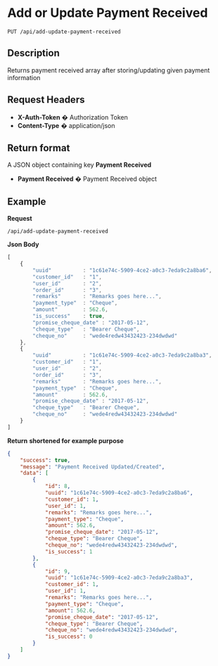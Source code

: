 # Add or Update Payment Received

    PUT /api/add-update-payment-received

## Description
Returns payment received array after storing/updating given payment information

## Request Headers
- **X-Auth-Token** � Authorization Token
- **Content-Type** � application/json

## Return format
A JSON object containing key **Payment Received**

- **Payment Received**  � Payment Received object


## Example
**Request**

    /api/add-update-payment-received

**Json Body**
```javascript
[
	{
		"uuid"		    : "1c61e74c-5909-4ce2-a0c3-7eda9c2a8ba6",
		"customer_id"   : "1",
		"user_id"	    : "2",
		"order_id"	    : "3",
		"remarks"	    : "Remarks goes here...",
		"payment_type"  : "Cheque",
		"amount"	    : 562.6,
		"is_success"    : true,
	    "promise_cheque_date" : "2017-05-12",
		"cheque_type"	: "Bearer Cheque",
		"cheque_no"		: "wede4redw43432423-234dwdwd"
	},
	{
		"uuid"		    : "1c61e74c-5909-4ce2-a0c3-7eda9c2a8ba3",
		"customer_id"   : "1",
		"user_id"	    : "2",
		"order_id"	    : "3",
		"remarks"	    : "Remarks goes here...",
		"payment_type"  : "Cheque",
		"amount"	    : 562.6,
	    "promise_cheque_date" : "2017-05-12",
		"cheque_type"	: "Bearer Cheque",
		"cheque_no"		: "wede4redw43432423-234dwdwd"
	}
]
```


**Return** __shortened for example purpose__
``` json
{
    "success": true,
    "message": "Payment Received Updated/Created",
    "data": [
        {
            "id": 8,
            "uuid": "1c61e74c-5909-4ce2-a0c3-7eda9c2a8ba6",
            "customer_id": 1,
            "user_id": 1,
            "remarks": "Remarks goes here...",
            "payment_type": "Cheque",
            "amount": 562.6,
            "promise_cheque_date": "2017-05-12",
            "cheque_type": "Bearer Cheque",
            "cheque_no": "wede4redw43432423-234dwdwd",
            "is_success": 1
        },
        {
            "id": 9,
            "uuid": "1c61e74c-5909-4ce2-a0c3-7eda9c2a8ba3",
            "customer_id": 1,
            "user_id": 1,
            "remarks": "Remarks goes here...",
            "payment_type": "Cheque",
            "amount": 562.6,
            "promise_cheque_date": "2017-05-12",
            "cheque_type": "Bearer Cheque",
            "cheque_no": "wede4redw43432423-234dwdwd",
            "is_success": 0
        }
    ]
}
```

